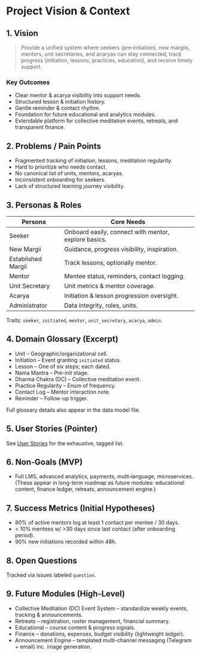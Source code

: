 # Project Vision & Context

## 1. Vision

> Provide a unified system where seekers (pre‑initiation), new margiis, mentors, unit secretaries, and acaryas can stay connected, track progress (initiation, lessons, practices, education), and receive timely support.

### Key Outcomes

- Clear mentor & acarya visibility into support needs.
- Structured lesson & initiation history.
- Gentle reminder & contact rhythm.
- Foundation for future educational and analytics modules.
- Extendable platform for collective meditation events, retreats, and transparent finance.

## 2. Problems / Pain Points

- Fragmented tracking of initiation, lessons, meditation regularity.
- Hard to prioritize who needs contact.
- No canonical list of units, mentors, acaryas.
- Inconsistent onboarding for seekers.
- Lack of structured learning journey visibility.

## 3. Personas & Roles

| Persona            | Core Needs                                           |
| ------------------ | ---------------------------------------------------- |
| Seeker             | Onboard easily, connect with mentor, explore basics. |
| New Margii         | Guidance, progress visibility, inspiration.          |
| Established Margii | Track lessons, optionally mentor.                    |
| Mentor             | Mentee status, reminders, contact logging.           |
| Unit Secretary     | Unit metrics & mentor coverage.                      |
| Acarya             | Initiation & lesson progression oversight.           |
| Administrator      | Data integrity, roles, units.                        |

Traits: `seeker`, `initiated`, `mentor`, `unit_secretary`, `acarya`, `admin`.

## 4. Domain Glossary (Excerpt)

- Unit – Geographic/organizational cell.
- Initiation – Event granting `initiated` status.
- Lesson – One of six steps; each dated.
- Nama Mantra – Pre-init stage.
- Dharma Chakra (DC) – Collective meditation event.
- Practice Regularity – Enum of frequency.
- Contact Log – Mentor interaction note.
- Reminder – Follow-up trigger.

Full glossary details also appear in the data model file.

## 5. User Stories (Pointer)

See [User Stories](./user-stories.md) for the exhaustive, tagged list.

## 6. Non‑Goals (MVP)

- Full LMS, advanced analytics, payments, multi‑language, microservices.
  (These appear in long-term roadmap as future modules: educational content, finance ledger, retreats, announcement engine.)

## 7. Success Metrics (Initial Hypotheses)

- 80% of active mentors log at least 1 contact per mentee / 30 days.
- < 10% mentees w/ >30 days since last contact (after onboarding period).
- 90% new initiations recorded within 48h.

## 8. Open Questions

Tracked via issues labeled `question`.

## 9. Future Modules (High-Level)

- Collective Meditation (DC) Event System – standardize weekly events, tracking & announcements.
- Retreats – registration, roster management, financial summary.
- Educational – course content & progress signals.
- Finance – donations, expenses, budget visibility (lightweight ledger).
- Announcement Engine – templated multi-channel messaging (Telegram + email) inc. image generation.
